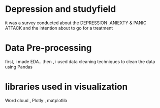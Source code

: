 # Depression and studyfield
it was a survey conducted about the DEPRESSION ,ANIEXTY & PANIC ATTACK  and the intention about to go for a treatment
# Data Pre-processing
first, i made EDA..
then , i used data cleaning techniques to clean the data using Pandas
# libraries used in visualization
Word cloud , Plotly , matplotlib
